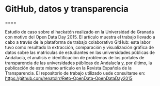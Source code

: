 # GitHub, datos y transparencia
====

Estudio de caso sobre el hackatón realizado en la Universidad de Granada con motivo del Open Data Day 2015. 
El artículo muestra el trabajo llevado a cabo a través de la plataforma de trabajo colaborativo GitHub: esta labor tuvo como resultado la extracción, comparación y visualización gráfica de datos sobre las matrículas de estudiantes en las universidades públicas de Andalucía, el análisis e identificación de problemas de los portales de transparencia de las universidades públicas de Andalucía y, por último, la publicación de este mismo artículo en la Revista Española de la Transparencia. 
El repositorio de trabajo utilizado uede consultarse en: https://github.com/renatolrr/Reto-OpenData-OpenDataDay2015
